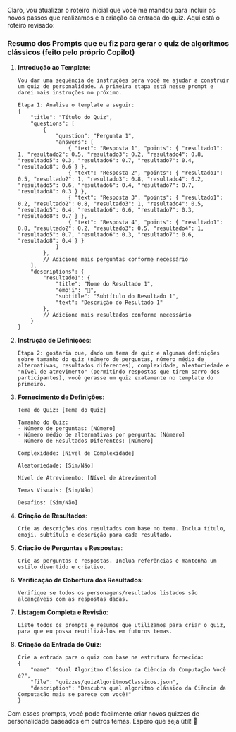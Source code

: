 Claro, vou atualizar o roteiro inicial que você me mandou para incluir os novos passos que realizamos e a criação da entrada do quiz. Aqui está o roteiro revisado:

### Resumo dos Prompts que eu fiz para gerar o quiz de algoritmos clássicos (feito pelo próprio Copilot)

1. **Introdução ao Template**:
   ```prompt
   Vou dar uma sequência de instruções para você me ajudar a construir um quiz de personalidade. A primeira etapa está nesse prompt e darei mais instruções no próximo.

   Etapa 1: Analise o template a seguir:
   {
       "title": "Título do Quiz",
       "questions": [
           {
               "question": "Pergunta 1",
               "answers": [
                   { "text": "Resposta 1", "points": { "resultado1": 1, "resultado2": 0.5, "resultado3": 0.2, "resultado4": 0.8, "resultado5": 0.3, "resultado6": 0.7, "resultado7": 0.4, "resultado8": 0.6 } },
                   { "text": "Resposta 2", "points": { "resultado1": 0.5, "resultado2": 1, "resultado3": 0.8, "resultado4": 0.2, "resultado5": 0.6, "resultado6": 0.4, "resultado7": 0.7, "resultado8": 0.3 } },
                   { "text": "Resposta 3", "points": { "resultado1": 0.2, "resultado2": 0.8, "resultado3": 1, "resultado4": 0.5, "resultado5": 0.4, "resultado6": 0.6, "resultado7": 0.3, "resultado8": 0.7 } },
                   { "text": "Resposta 4", "points": { "resultado1": 0.8, "resultado2": 0.2, "resultado3": 0.5, "resultado4": 1, "resultado5": 0.7, "resultado6": 0.3, "resultado7": 0.6, "resultado8": 0.4 } }
               ]
           },
           // Adicione mais perguntas conforme necessário
       ],
       "descriptions": {
           "resultado1": {
               "title": "Nome do Resultado 1",
               "emoji": "🔴",
               "subtitle": "Subtítulo do Resultado 1",
               "text": "Descrição do Resultado 1"
           },
           // Adicione mais resultados conforme necessário
       }
   }
   ```

2. **Instrução de Definições**:
   ```prompt
   Etapa 2: gostaria que, dado um tema de quiz e algumas definições sobre tamanho do quiz (número de perguntas, número médio de alternativas, resultados diferentes), complexidade, aleatoriedade e "nível de atrevimento" (permitindo respostas que tirem sarro dos participantes), você gerasse um quiz exatamente no template do primeiro.
   ```

3. **Fornecimento de Definições**:
   ```prompt
   Tema do Quiz: [Tema do Quiz]

   Tamanho do Quiz:
   - Número de perguntas: [Número]
   - Número médio de alternativas por pergunta: [Número]
   - Número de Resultados Diferentes: [Número]

   Complexidade: [Nível de Complexidade]

   Aleatoriedade: [Sim/Não]

   Nível de Atrevimento: [Nível de Atrevimento]

   Temas Visuais: [Sim/Não]

   Desafios: [Sim/Não]
   ```

4. **Criação de Resultados**:
   ```prompt
   Crie as descrições dos resultados com base no tema. Inclua título, emoji, subtítulo e descrição para cada resultado.
   ```

5. **Criação de Perguntas e Respostas**:
   ```prompt
   Crie as perguntas e respostas. Inclua referências e mantenha um estilo divertido e criativo.
   ```

6. **Verificação de Cobertura dos Resultados**:
   ```prompt
   Verifique se todos os personagens/resultados listados são alcançáveis com as respostas dadas.
   ```

7. **Listagem Completa e Revisão**:
   ```prompt
   Liste todos os prompts e resumos que utilizamos para criar o quiz, para que eu possa reutilizá-los em futuros temas.
   ```

8. **Criação da Entrada do Quiz**:
   ```prompt
   Crie a entrada para o quiz com base na estrutura fornecida:
   { 
       "name": "Qual Algoritmo Clássico da Ciência da Computação Você é?", 
       "file": "quizzes/quizAlgoritmosClassicos.json",
       "description": "Descubra qual algoritmo clássico da Ciência da Computação mais se parece com você!"
   }
   ```

Com esses prompts, você pode facilmente criar novos quizzes de personalidade baseados em outros temas. Espero que seja útil! 🚀
